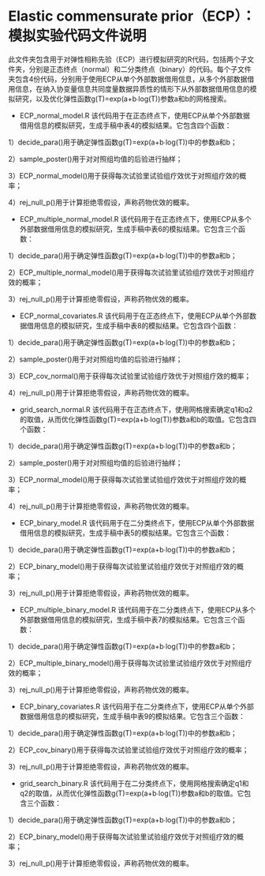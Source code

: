 # Elastic commensurate prior（ECP）：模拟实验代码文件说明
此文件夹包含用于对弹性相称先验（ECP）进行模拟研究的R代码，包括两个子文件夹，分别是正态终点（normal）和二分类终点（binary）的代码。每个子文件夹包含4份代码，分别用于使用ECP从单个外部数据借用信息，从多个外部数据借用信息，在纳入协变量信息共同度量数据异质性的情形下从外部数据借用信息的模拟研究，以及优化弹性函数g(T)=exp⁡(a+b∙log⁡(T))参数a和b的网格搜索。

* ECP_normal_model.R
该代码用于在正态终点下，使用ECP从单个外部数据借用信息的模拟研究，生成手稿中表4的模拟结果。它包含四个函数：

1）decide_para()用于确定弹性函数g(T)=exp⁡(a+b∙log⁡(T))中的参数a和b；

2）sample_poster()用于对对照组均值的后验进行抽样；

3）ECP_normal_model()用于获得每次试验里试验组疗效优于对照组疗效的概率；

4）rej_null_p()用于计算拒绝零假设，声称药物优效的概率。

* ECP_multiple_normal_model.R
该代码用于在正态终点下，使用ECP从多个外部数据借用信息的模拟研究，生成手稿中表6的模拟结果。它包含三个函数：

1）decide_para()用于确定弹性函数g(T)=exp⁡(a+b∙log⁡(T))中的参数a和b；

2）ECP_multiple_normal_model()用于获得每次试验里试验组疗效优于对照组疗效的概率；

3）rej_null_p()用于计算拒绝零假设，声称药物优效的概率。

* ECP_normal_covariates.R
该代码用于在正态终点下，使用ECP从单个外部数据借用信息的模拟研究，生成手稿中表8的模拟结果。它包含四个函数：

1）decide_para()用于确定弹性函数g(T)=exp⁡(a+b∙log⁡(T))中的参数a和b；

2）sample_poster()用于对对照组均值的后验进行抽样；

3）ECP_cov_normal()用于获得每次试验里试验组疗效优于对照组疗效的概率；

4）rej_null_p()用于计算拒绝零假设，声称药物优效的概率。

* grid_search_normal.R
该代码用于在正态终点下，使用网格搜索确定q1和q2的取值，从而优化弹性函数g(T)=exp⁡(a+b∙log⁡(T))参数a和b的取值。它包含四个函数：

1）decide_para()用于确定弹性函数g(T)=exp⁡(a+b∙log⁡(T))中的参数a和b；

2）sample_poster()用于对对照组均值的后验进行抽样；

3）ECP_normal_model()用于获得每次试验里试验组疗效优于对照组疗效的概率；

4）rej_null_p()用于计算拒绝零假设，声称药物优效的概率。

* ECP_binary_model.R
该代码用于在二分类终点下，使用ECP从单个外部数据借用信息的模拟研究，生成手稿中表5的模拟结果。它包含三个函数：

1）decide_para()用于确定弹性函数g(T)=exp⁡(a+b∙log⁡(T))中的参数a和b；

2）ECP_binary_model()用于获得每次试验里试验组疗效优于对照组疗效的概率；

3）rej_null_p()用于计算拒绝零假设，声称药物优效的概率。

* ECP_multiple_binary_model.R
该代码用于在二分类终点下，使用ECP从多个外部数据借用信息的模拟研究，生成手稿中表7的模拟结果。它包含三个函数：

1）decide_para()用于确定弹性函数g(T)=exp⁡(a+b∙log⁡(T))中的参数a和b；

2）ECP_multiple_binary_model()用于获得每次试验里试验组疗效优于对照组疗效的概率；

3）rej_null_p()用于计算拒绝零假设，声称药物优效的概率。

* ECP_binary_covariates.R
该代码用于在二分类终点下，使用ECP从单个外部数据借用信息的模拟研究，生成手稿中表9的模拟结果。它包含三个函数：

1）decide_para()用于确定弹性函数g(T)=exp⁡(a+b∙log⁡(T))中的参数a和b；

2）ECP_cov_binary()用于获得每次试验里试验组疗效优于对照组疗效的概率；

3）rej_null_p()用于计算拒绝零假设，声称药物优效的概率。

* grid_search_binary.R
该代码用于在二分类终点下，使用网格搜索确定q1和q2的取值，从而优化弹性函数g(T)=exp⁡(a+b∙log⁡(T))参数a和b的取值。它包含三个函数：

1）decide_para()用于确定弹性函数g(T)=exp⁡(a+b∙log⁡(T))中的参数a和b；

2）ECP_binary_model()用于获得每次试验里试验组疗效优于对照组疗效的概率；

3）rej_null_p()用于计算拒绝零假设，声称药物优效的概率。
